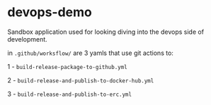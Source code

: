 # devops-demo
Sandbox application used for looking diving into the devops side of development.

in `.github/worksflow/` are 3 yamls that use git actions to:

1 - `build-release-package-to-github.yml`

2 - `build-release-and-publish-to-docker-hub.yml`

3 - `build-release-and-publish-to-erc.yml`
